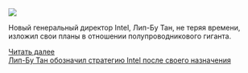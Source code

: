 <!--2025-04-01 14:08:56-->
<div class="yb">
  <div class="rss smaller1 habr"><img src="https://habrastorage.org/getpro/habr/upload_files/a3e/6fa/fae/a3e6fafaeee11accf3f0b90103a20019.png" /><p>Новый генеральный директор Intel, Лип-Бу Тан, не теряя времени, изложил свои планы в отношении полупроводникового гиганта.</p><p></p> <a href="https://habr.com/ru/articles/896528/#habracut">Читать далее</a> <br><a class="light" href="https://habr.com/ru/companies/bothub/news/896528/?utm_source=habrahabr&utm_medium=rss&utm_campaign=896528">Лип-Бу Тан обозначил стратегию Intel после своего назначения</a></div>
</div>
